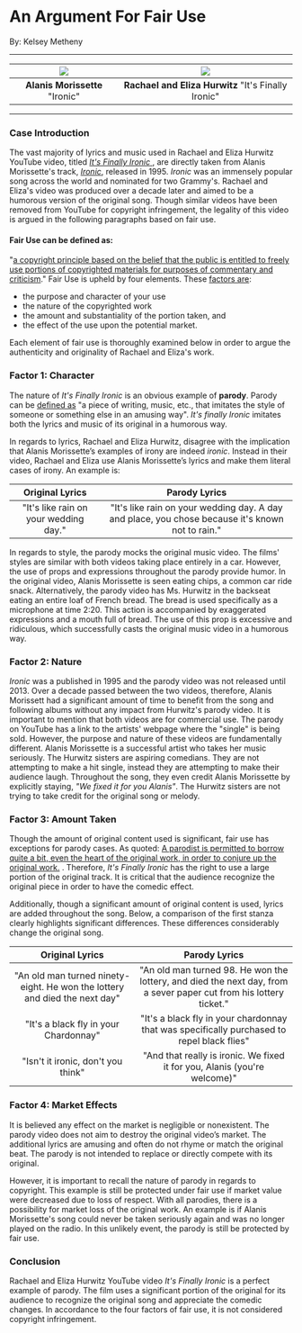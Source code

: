 # An Argument For Fair Use
By: Kelsey Metheny
___
| ![](http://www.careercapitalist.com/.a/6a00d8345275cf69e20134859aa35a970c)|![](https://si.wsj.net/public/resources/images/AR-AD220_IRONIC_G_20130801203402.jpg)|
|:---:|:---:|
|__Alanis Morissette__ "Ironic" | __Rachael and Eliza Hurwitz__ "It's Finally Ironic"|
 
___
 
### Case Introduction
The vast majority of lyrics and music used in Rachael and Eliza Hurwitz YouTube video, titled [_It's Finally Ironic_ ](https://www.youtube.com/watch?v=32LCwZFoKio), are directly taken from Alanis Morissette's track, [_Ironic_](https://www.youtube.com/watch?v=Jne9t8sHpUc), released in 1995. _Ironic_ was an immensely popular song across the world and nominated for two Grammy's. Rachael and Eliza's video was produced over a decade later and aimed to be a humorous version of the original song. Though similar videos have been removed from YouTube for copyright infringement, the legality of this video is argued in the following paragraphs based on fair use. 
 
 
####  __Fair Use__ can be defined as:
 "[a copyright principle based on the belief that the public is entitled to freely use portions of copyrighted materials for purposes of commentary and criticism](http://fairuse.stanford.edu/overview/fair-use/)." Fair Use is upheld by four elements. These [factors are](http://fairuse.stanford.edu/overview/fair-use/four-factors/):
 * the purpose and character of your use
 * the nature of the copyrighted work
 * the amount and substantiality of the portion taken, and
 * the effect of the use upon the potential market.
 
Each element of fair use is thoroughly examined below in order to argue the authenticity and originality of Rachael and Eliza's work. 
 
### Factor 1: Character
The nature of _It's Finally Ironic_ is an obvious example of __parody__.  Parody can be [defined as](http://www.merriam-webster.com/dictionary/parody) "a piece of writing, music, etc., that imitates the style of someone or something else in an amusing way".  _It's finally Ironic_ imitates both the lyrics and music of its original in a humorous way. 

In regards to lyrics, Rachael and Eliza Hurwitz, disagree with the implication that Alanis Morissette’s examples of irony are indeed _ironic_. Instead in their video, Rachael and Eliza use Alanis Morissette’s lyrics and make them literal cases of irony.  An example is: 

|Original Lyrics|Parody Lyrics|
|:---:|:---:|
|"It's like rain on your wedding day."|"It's like rain on your wedding day. A day and place, you chose because it's known not to rain."|


In regards to style, the parody mocks the original music video. The films' styles are similar with both videos taking place entirely in a car.  However, the use of props and expressions throughout the parody provide humor. In the original video, Alanis Morissette is seen eating chips, a common car ride snack. Alternatively, the parody video has Ms. Hurwitz in the backseat eating an entire loaf of French bread. The bread is used specifically as a microphone at time 2:20. This action is accompanied by exaggerated expressions and a mouth full of bread. The use of this prop is excessive and ridiculous, which successfully casts the original music video in a humorous way.  
 
### Factor 2: Nature
 
_Ironic_  was a published in 1995 and the parody video was not released until 2013. Over a decade passed between the two videos, therefore, Alanis Morissett had a significant amount of time to benefit from the song and following albums without any impact from Hurwitz's parody video. It is important to mention that both videos are for commercial use. The parody on YouTube has a link to the artists' webpage where the "single" is being sold. However, the purpose and nature of these videos are fundamentally different. Alanis Morissette is a successful artist who takes her music seriously. The Hurwitz sisters are aspiring comedians. They are not attempting to make a hit single, instead they are attempting to make their audience laugh. Throughout the song, they even credit Alanis Morissette by explicitly staying, _"We fixed it for you Alanis"_. The Hurwitz sisters are not trying to take credit for the original song or melody. 

### Factor 3: Amount Taken
Though the amount of original content used is significant, fair use has exceptions for parody cases. As quoted: [A parodist is permitted to borrow quite a bit, even the heart of the original work, in order to conjure up the original work.]( http://fairuse.stanford.edu/overview/fair-use/four-factors/) . Therefore, _It's Finally Ironic_ has the right to use a large portion of the original track. It is critical that the audience recognize the original piece in order to have the comedic effect. 

Additionally, though a significant amount of original content is used, lyrics are added throughout the song. Below, a comparison of the first stanza clearly highlights significant differences. These differences considerably change the original song. 

|Original Lyrics|Parody Lyrics|
|:---:|:---:|
|"An old man turned ninety-eight. He won the lottery and died the next day"| "An old man turned 98. He won the lottery, and died the next day, from a sever paper cut from his lottery ticket."|
|"It's a black fly in your Chardonnay"| "It's a black fly in your chardonnay that was specifically purchased to repel black flies"|
|"Isn't it ironic, don't you think"| "And that really is ironic. We fixed it for you, Alanis (you're welcome)"|


### Factor 4: Market Effects
It is believed any effect on the market is negligible or nonexistent. The parody video does not aim to destroy the original video’s market. The additional lyrics are amusing and often do not rhyme or match the original beat. The parody is not intended to replace or directly compete with its original.

However, it is important to recall the nature of parody in regards to copyright. This example is still be protected under fair use if market value were decreased due to loss of respect.   With all parodies, there is a possibility for market loss of the original work. An example is if Alanis Morissette's song could never be taken seriously again and was no longer played on the radio. In this unlikely event, the parody is still be protected by fair use. 
 
### Conclusion 

Rachael and Eliza Hurwitz YouTube video _It's Finally Ironic_ is a perfect example of parody. The film uses a significant portion of the original for its audience to recognize the original song and appreciate the comedic changes. In accordance to the four factors of fair use, it is not considered copyright infringement.
